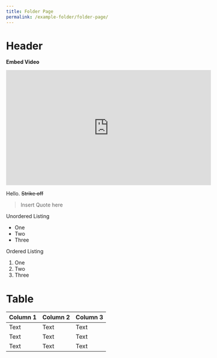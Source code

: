 ```yaml
---
title: Folder Page
permalink: /example-folder/folder-page/
---
```

# Header
**Embed Video**
<iframe width="560" height="315" src="https://www.youtube.com/embed/G8nNGk6LHaM" title="YouTube video player" frameborder="0" allow="accelerometer; autoplay; clipboard-write; encrypted-media; gyroscope; picture-in-picture; web-share" allowfullscreen></iframe>

Hello. ~~Strike off~~

> Insert Quote here

Unordered Listing
* One
* Two
* Three

Ordered Listing
1. One
2. Two
3. Three

# Table

| Column 1 | Column 2 | Column 3 |
| -------- | -------- | -------- |
| Text     | Text     | Text     |
| Text     | Text     | Text     |
| Text     | Text     | Text     |